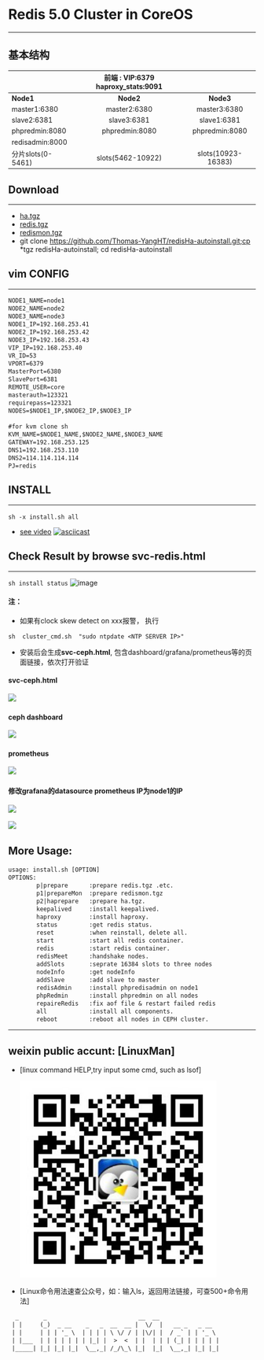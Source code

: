 
# Redis 5.0 Cluster in CoreOS
---
## 基本结构
   ||前端 : VIP:6379  haproxy_stats:9091||
   |------------|:--------------:|:--------------:|
   |**Node1**            |**Node2**               |**Node3**            |       
   |master1:6380 |master2:6380  |master3:6380  |   
   |slave2:6381   |slave3:6381     |slave1:6381   |               
   |phpredmin:8080    |phpredmin:8080    |phpredmin:8080 |
   |redisadmin:8000|||
  |分片slots(0-5461)| slots(5462-10922)| slots(10923-16383)|

## Download
---
*  [ha.tgz](https://pan.baidu.com/s/1Cj_BAiohKnZOi2MKCEX10g)
*  [redis.tgz](https://pan.baidu.com/s/1EEToojubfhGChvH8suILWg)
*  [redismon.tgz](https://pan.baidu.com/s/1GkxIaTGcnQlUuHtO6VeQmw)
*  git clone https://github.com/Thomas-YangHT/redisHa-autoinstall.git;cp *tgz redisHa-autoinstall; cd redisHa-autoinstall

## vim CONFIG
---
```
NODE1_NAME=node1
NODE2_NAME=node2
NODE3_NAME=node3
NODE1_IP=192.168.253.41
NODE2_IP=192.168.253.42
NODE3_IP=192.168.253.43
VIP_IP=192.168.253.40
VR_ID=53
VPORT=6379
MasterPort=6380
SlavePort=6381
REMOTE_USER=core
masterauth=123321
requirepass=123321 
NODES=$NODE1_IP,$NODE2_IP,$NODE3_IP

#for kvm clone sh
KVM_NAME=$NODE1_NAME,$NODE2_NAME,$NODE3_NAME
GATEWAY=192.168.253.125  
DNS1=192.168.253.110
DNS2=114.114.114.114
PJ=redis
```
## INSTALL
---
`sh -x install.sh all`
* [see video](https://asciinema.org/a/WAxXfKq68ADvp1b8vRNXEWAJY)
[![asciicast](https://asciinema.org/a/216290.svg)](https://asciinema.org/a/216290)

## Check Result by browse svc-redis.html
---
`sh install status`
![image](http://upload-images.jianshu.io/upload_images/12123313-ef9b3829ef5856ae?imageMogr2/auto-orient/strip%7CimageView2/2/w/1240)

#### 注：
- 如果有clock skew detect on xxx报警， 执行 
```
sh  cluster_cmd.sh  "sudo ntpdate <NTP SERVER IP>"
```
- 安装后会生成**svc-ceph.html**, 包含dashboard/grafana/prometheus等的页面链接，依次打开验证
#### svc-ceph.html
![](http://upload-images.jianshu.io/upload_images/12123313-1823460dabd0b4e8?imageMogr2/auto-orient/strip%7CimageView2/2/w/1240)
#### ceph dashboard
![](http://upload-images.jianshu.io/upload_images/12123313-2b1c7297f27b95d7?imageMogr2/auto-orient/strip%7CimageView2/2/w/1240)
#### prometheus
![](http://upload-images.jianshu.io/upload_images/12123313-9e3844eaea390433?imageMogr2/auto-orient/strip%7CimageView2/2/w/1240)
#### **修改grafana的datasource prometheus IP为node1的IP**
![](http://upload-images.jianshu.io/upload_images/12123313-a674991fbaf3d8af?imageMogr2/auto-orient/strip%7CimageView2/2/w/1240)

![](http://upload-images.jianshu.io/upload_images/12123313-cef605cf795d4977?imageMogr2/auto-orient/strip%7CimageView2/2/w/1240)

## More Usage:
```
usage: install.sh [OPTION]
OPTIONS:
        p|prepare      :prepare redis.tgz .etc.
        p1|prepareMon  :prepare redismon.tgz
        p2|haprepare   :prepare ha.tgz.
        keepalived     :install keepalived.
        haproxy        :install haproxy.
        status         :get redis status.
        reset          :when reinstall, delete all.
        start          :start all redis container.
        redis          :start redis container.
        redisMeet      :handshake nodes.
        addSlots       :seprate 16384 slots to three nodes
        nodeInfo       :get nodeInfo
        addSlave       :add slave to master
        redisAdmin     :install phpredisadmin on node1
        phpRedmin      :install phpredmin on all nodes
        repaireRedis   :fix aof file & restart failed redis
        all            :install all components.
        reboot         :reboot all nodes in CEPH cluster.
```
-----
## weixin public accunt: [LinuxMan]

* [linux command HELP,try input some cmd, such as lsof]

  <img src="https://github.com/Thomas-YangHT/ceph-autoinstall/raw/master/pics/linuxman.png" width="400">
                           
* [Linux命令用法速查公众号，如：输入ls，返回用法链接，可查500+命令用法]

```
  _       _                          __  __                 
 | |     (_)  _ __    _   _  __  __ |  \/  |   __ _   _ __  
 | |     | | | '_ \  | | | | \ \/ / | |\/| |  / _` | | '_ \ 
 | |___  | | | | | | | |_| |  >  <  | |  | | | (_| | | | | |
 |_____| |_| |_| |_|  \__,_| /_/\_\ |_|  |_|  \__,_| |_| |_|
```

